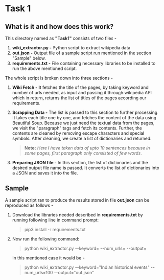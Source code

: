 # Task 1

## What is it and how does this work?
This directory named as **"Task1"** consists of two files - 
1. **wiki_extractor.py -** Python script to extract wikipedia data
2. **out.json -** Output file of a sample script run mentioned in the section "Sample" below.
3. **requirements.txt -** File containing necessary libraries to be installed to run the above mentioned script.


The whole script is broken down into three sections - 
1. **Wiki Fetch -** It fetches the title of the pages, by taking keyword and number of urls needed, as input and passing it through wikipedia API which in return, returns the list of titles of the pages according our requirements.
2. **Scrapping Data -** The list is passed to this section to further processing. It takes each title one by one, and fetches the content of the data using Beautiful Soup. Because we just need the textual data from the pages, we visit the "paragraph" tags and fetch its contents. Further, the contents are cleaned by removing escape characters and special symbols. After cleaning, we create a list of dictionaries and returned.

    > **Note:** *Here I have taken data of upto 10 sentences because in some pages, first paragraph only consisted of few words*.
3. **Preparing JSON file -** In this section, the list of dictionaries and the desired output file name is passed. It converts the list of dictionaries into a JSON and saves it into the file.


## Sample
A sample script ran to produce the results stored in file **out.json** can be reproduced as follows - 


1. Download the libraries needed described in **requirements.txt** by running following line in command prompt:
      > pip3 install -r requirements.txt
2. Now run the following command:
      > python wiki_extractor.py --keyword=<Your query enclosed in double quotes> --num_urls=<Integer value of number of urls needed> --output=<Name of the output file enclosed in double quotes>
    
      In this mentioned case it would be -
      > python wiki_extractor.py --keyword="Indian historical events" --num_urls=100 --output="out.json"
